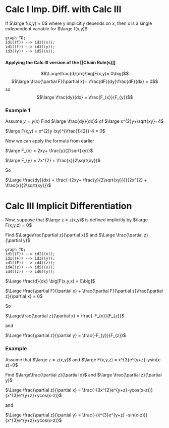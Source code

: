 
# Calc I Imp. Diff. with Calc III

If $\large f(x,y) = 0$ where y implicitly depends on x,
then x is a single independent variable for $\large f(x,y)$

```mermaid
graph TD;
id1((f)) --> id2((x));
id1((f)) --> id3((y));
id3((y)) --> id5((x));

```
#### Applying the Calc III version of the [[Chain Rule(s)]]

$$\Large\frac{d}{dx}\big[F(x,y)= 0\big]$$
$$\large \frac{\partial F}{\partial x}+ \frac{dF}{dy}\frac{dF}{dx} = 0$$
so $$\large \frac{dy}{dx} = \frac{F_{x}}{F_{y}}$$
### Example 1

Assume $y = y(x)$ Find $\large \frac{dy}{dx}$ of $\large x^{2}y+\sqrt{xy}=4$

$\large F(x,y) = x^{2}y  (xy)^{\frac{1}{2}}-4 = 0$

Now we can apply the formula from earlier

$\large F_{x} = 2xy+ \frac{y}{2\sqrt{xy}}$

$\large F_{y} = 2x^{2} + \frac{x}{2\sqrt{xy}}$

So 

$\Large \frac{dy}{dx} = \frac{-(2xy+ \frac{y}{2\sqrt{xy}})}{2x^{2} + \frac{x}{2\sqrt{xy}}}$

# Calc III Implicit Differentiation

Now, suppose that $\large z = z(x,y)$  is defined implicitly by $\large F(x,y,z) = 0$

Find $\Large\frac{\partial z}{\partial x}$ and $\Large \frac{\partial z}{\partial y}$ 

```mermaid
graph TD;
id1((F)) --> id2((x));
id1((F)) --> id3((y));
id1((F)) --> id4((z));
id4((z)) --> id5((x));
id4((z)) --> id6((y));

```

$\Large \frac{d}{dx} \big[F(x,y,x) = 0\big]$

$\Large \frac{\partial F}{\partial x} + \frac{\partial F}{\partial z}\frac{\partial z}{\partial x} = 0$

So

$\Large\frac{\partial z}{\partial x} = \frac{-F_{x}}{F_{z}}$

and

$\Large \frac{\partial z}{\partial y} = \frac{-F_{y}}{F_{z}}$

### Example

Assume that $\large z = z(x,y)$ and $\large F(x,y,z) = x^{3}e^{y+z}-ysin(x-z)=0$

Find $\large\frac{\partial z}{\partial x}$ and $\large \frac{\partial z}{\partial y}$

$\Large \frac{\partial z}{\partial x} = \frac{-(3x^{2}e^{y+z}-ycos(x-z))}{x^{3}e^{y+z}+ycos(x-z)}$ 

and

$\Large \frac{\partial z}{\partial y} = \frac{-(x^{3}e^{y+z} -sin(x-z))}{x^{3}e^{y+z}+ycos(x-z)}$

